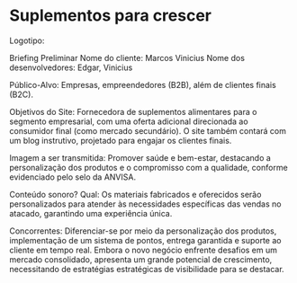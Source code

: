 # Suplementos para crescer

Logotipo:




Briefing Preliminar
Nome do cliente: Marcos Vinicius
Nome dos desenvolvedores: Edgar, Vinicius

Público-Alvo: Empresas, empreendedores (B2B), além de clientes finais (B2C).

Objetivos do Site: Fornecedora de suplementos alimentares para o segmento empresarial, com uma oferta adicional direcionada ao consumidor final (como mercado secundário). O site também contará com um blog instrutivo, projetado para engajar os clientes finais.

Imagem a ser transmitida: Promover saúde e bem-estar, destacando a personalização dos produtos e o compromisso com a qualidade, conforme evidenciado pelo selo da ANVISA.

Conteúdo sonoro? Qual: Os materiais fabricados e oferecidos serão personalizados para atender às necessidades específicas das vendas no atacado, garantindo uma experiência única.

Concorrentes: Diferenciar-se por meio da personalização dos produtos, implementação de um sistema de pontos, entrega garantida e suporte ao cliente em tempo real. Embora o novo negócio enfrente desafios em um mercado consolidado, apresenta um grande potencial de crescimento, necessitando de estratégias estratégicas de visibilidade para se destacar.
